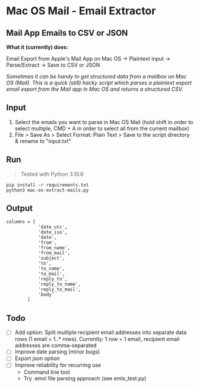 # Mac OS Mail - Email Extractor 
## Mail App Emails to CSV or JSON

**What it (currently) does:**

Email Export from Apple's Mail App on Mac OS -> Plaintext input -> Parse/Extract -> Save to CSV or JSON

*Sometimes it can be handy to get structured data from a mailbox on Mac OS (Mail). This is a quick (still) hacky script which parses a plaintext export email export from the Mail app in Mac OS and returns a structured CSV.*

## Input
1. Select the emails you want to parse in Mac OS Mail (hold shift in order to select multiple, CMD + A in order to select all from the current mailbox)
2. File > Save As > Select Format: Plain Text > Save to the script directory & rename to "input.txt"

## Run
> Tested with Python 3.10.6

```
pip install -r requirements.txt
python3 mac-os-extract-mails.py
```

## Output

```
columns = [
            'date_utc',
            'date_iso',
            'date',
            'from',
            'from_name',
            'from_mail',
            'subject',
            'to',
            'to_name',
            'to_mail',
            'reply_to',
            'reply_to_name',
            'reply_to_mail',
            'body'
        ]
```

## Todo

- [ ] Add option: Split multiple recipient email addresses into separate data rows (1 email = 1..* rows). Currently: 1 row = 1 email, recipient email addresses are comma-separated
- [ ] Improve date parsing (minor bugs)
- [ ] Export json option
- [ ] Improve reliability for recurring use
    - Command line tool
    - Try .emxl file parsing approach (see emlx_test.py)
